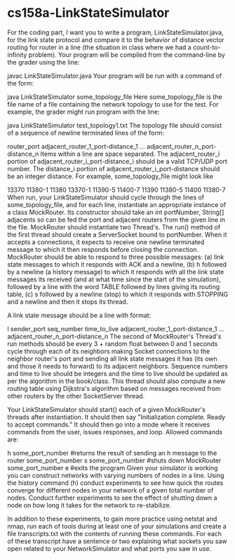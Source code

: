 # cs158a-LinkStateSimulator
For the coding part, I want you to write a program, LinkStateSimulator.java, for the link state protocol and compare it to the behavior of distance vector routing for router in a line (the situation in class where we had a count-to-infinity problem). Your program will be compiled from the command-line by the grader using the line:

javac LinkStateSimulator.java
Your program will be run with a command of the form:

java LinkStateSimulator some_topology_file
Here some_topology_file is the file name of a file containing the network topology to use for the test. For example, the grader might run program with the line:

java LinkStateSimulator test_topology1.txt
The topology file should consist of a sequence of newline terminated lines of the form:

router_port adjacent_router_1_port-distance_1 ... adjacent_router_n_port-distance_n
Items within a line are space separated. The adjacent_router_i portion of adjacent_router_i_port-distance_i should be a valid TCP/UDP port number. The distance_i portion of adjacent_router_i_port-distance should be an integer distance. For example, some_topology_file might look like

13370 11380-1
11380 13370-1 11390-5 11400-7
11390 11380-5
11400 11380-7
When run, your LinkStateSimulator should cycle through the lines of some_topology_file, and for each line, instantiate an appropriate instance of a class MockRouter. Its constructor should take an int portNumber, String[] adjacents so can be fed the port and adjacent routers from the given line in the file. MockRouter should instantiate two Thread's. The run() method of the first thread should create a ServerSocket bound to portNumber. When it accepts a connections, it expects to receive one newline terminated message to which it then responds before closing the connection. MockRouter should be able to respond to three possible messages: (a) link state messages to which it responds with ACK and a newline, (b) h followed by a newline (a history message) to which it responds with all the link state messages its received (and at what time since the start of the simulation), followed by a line with the word TABLE followed by lines giving its routing table, (c) s followed by a newline (stop) to which it responds with STOPPING and a newline and then it stops its thread.

A link state message should be a line with format:

l sender_port seq_number time_to_live adjacent_router_1_port-distance_1 ... adjacent_router_n_port-distance_n
The second of MockRouter's Thread's run methods should be every 3 + random float between 0 and 1 seconds cycle through each of its neighbors making Socket connections to the neighbor router's port and sending all link state messages it has (its own and those it needs to forward) to its adjacent neighbors. Sequence numbers and time to live should be integers and the time to live should be updated as per the algorithm in the book/class. This thread should also compute a new routing table using Dijkstra's algorithm based on messages received from other routers by the other SocketServer thread.

Your LinkStateSimulator should start() each of a given MockRouter's threads after instantiation. It should then say "Initialization complete. Ready to accept commands." It should then go into a mode where it receives commands from the user, issues responses, and loop. Allowed commands are:

h some_port_number #returns the result of sending an h message to the router some_port_number
s some_port_number #shuts down MockRouter some_port_number
e #exits the program
Given your simulator is working you can construct networks with varying numbers of nodes in a line. Using the history command (h) conduct experiments to see how quick the routes converge for different nodes in your network of a given total number of nodes. Conduct further experiments to see the effect of shutting down a node on how long it takes for the network to re-stabilize.

In addition to these experiments, to gain more practice using netstat and nmap, run each of tools during at least one of your simulations and create a file transcripts.txt with the contents of running these commands. For each of these transcript have a sentence or two explaining what sockets you saw open related to your NetworkSimulator and what ports you saw in use.

